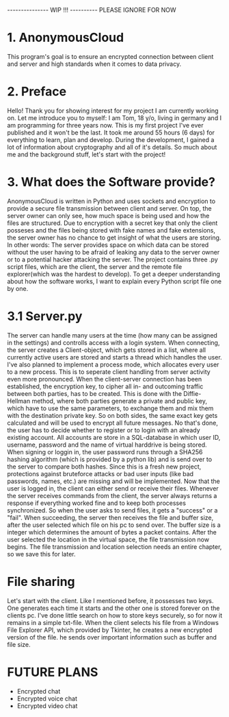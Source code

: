 --------------- WIP !!! ----------  PLEASE IGNORE FOR NOW 
# 1. AnonymousCloud
This program's goal is to ensure an encrypted connection between client and server and high standards when it comes to data privacy.

# 2. Preface
Hello! Thank you for showing interest for my project I am currently working on. Let me introduce you to myself: I am Tom, 18 y/o, living in germany and I am programming for three years now. This is my first project I've ever published and it won't be the last. It took me around 55 hours (6 days) for everything to learn, plan and develop. During the development, I gained a lot of information about cryptography and all of it's details.
So much about me and the background stuff, let's start with the project!

# 3. What does the Software provide?
AnonymousCloud is written in Python and uses sockets and encryption to provide a secure file transmission between client and server. On top, the server owner can only see, how much space is being used and how the files are structured. Due to encryption with a secret key that only the client posseses and the files being stored with fake names and fake extensions, the server owner has no chance to get insight of what the users are storing. In other words: The server provides space on which data can be stored without the user having to be afraid of leaking any data to the server owner or to a potential hacker attacking the server. 
The project contains three .py script files, which are the client, the server and the remote file explorer(which was the hardest to develop). To get a deeper understanding about how the software works, I want to explain every Python script file one by one.

# 3.1 Server.py
The server can handle many users at the time (how many can be assigned in the settings) and controlls access with a login system. When connecting, the server creates a       Client-object, which gets stored in a list, where all currently active users are stored and starts a thread which handles the user. I've also planned to implement a process mode, which allocates every user to a new process. This is to seperate client handling from server activity even more pronounced. When the client-server connection has been established, the encryption key, to cipher all in- and outcoming traffic between both parties, has to be created. This is done with the Diffie-Hellman method, where both parties generate a private and public key, which have to use the same parameters, to exchange them and mix them with the destination private key. So on both sides, the same exact key gets calculated and will be used to encrypt all future messages.
No that's done, the user has to decide whether to register or to login with an already existing account. All accounts are store in a SQL-database in which user ID, username, password and the name of virtual harddrive is being stored. When signing or loggin in, the user password runs through a SHA256 hashing algorithm (which is provided by a python lib) and is send over to the server to compare both hashes. Since this is a fresh new project, protections against bruteforce attacks or bad user inputs (like bad passwords, names, etc.) are missing and will be implemented. 
Now that the user is logged in, the client can either send or receive their files. Whenever the server receives commands from the client, the server always returns a response if everything worked fine and to keep both processes synchronized. So when the user asks to send files, it gets a "success" or a "fail". When succeeding, the server then receives the file and buffer size, after the user selected which file on his pc to send over. The buffer size is a integer which determines the amount of bytes a packet contains. After the user selected the location in the virtual space, the file transmission now begins. The file transmission and location selection needs an entire chapter, so we save this for later.

# File sharing
Let's start with the client. Like I mentioned before, it possesses two keys. One generates each time it starts and the other one is stored forever on the clients pc.
I've done little search on how to store keys securely, so for now it remains in a simple txt-file. When the client selects his file from a Windows File Explorer API, which provided by Tkinter, he creates a new encrypted version of the file.  he sends over important information such as buffer and file size. 


# FUTURE PLANS
- Encrypted chat
- Encrypted voice chat
- Encrypted video chat

